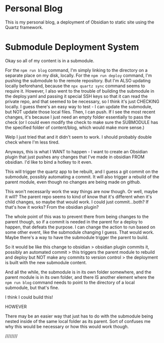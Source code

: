 # Personal Blog
This is my personal blog, a deployment of Obsidian to static site using the Quartz framework.

# Submodule Deployment System
Okay so all of my content is in a submodule.

For the `npm run blog` command, I'm simply linking to the directory on a separate place on my disk, locally.
For the `npm run deploy` command, I'm pushing the submodule to the remote repository. But I'm ALSO updating locally beforehand, because the `npx quartz sync` command seems to require it. However, I also went to the trouble of building the submodule in the deploy.yaml and passing it special SSH keys so that it can read the private repo, and that seemed to be necessary, so I think it's just CHECKING locally. I guess there's an easy way to test - 
I can update the submodule, but NOT update those local files. Then, I can push. If I see the most recent changes, it's because I just need an empty folder essentially to pass the check (or I could even modify the check to make sure the SUBMODULE has the specified folder of content/blog, which would make more sense.)

Welp I just tried that and it didn't seem to work. I should probably double check where I'm less tired.

Anyways, this is what I WANT to happen - 
I want to create an Obsidian plugin that just pushes any changes that I've made in obsidian FROM obsidian. I'd like to bind a hotkey to it even.

This will trigger the quartz app to be rebuilt, and I guess a git commit on the submodule, possibly automating a commit. It will also trigger a rebuild of the parent module, even though no changes are being made on github.

This won't necessarily work the way things are now though. Or well, maybe it will? The parent repo seems to kind of know that it's different when it's child changes, so maybe that would work. I could just commit...both? If that's how it works? From the obsidian plugin?

The whole point of this was to prevent there from being changes to the parent though, so if a commit is needed in the parent for a deploy to happen, that defeats the purpose. I can change the action to run based on some other event, like the submodule changing I guess. That would work. Maybe there's a way to have the submodule trigger the parent to build.

So it would be like this
change to obsidian > obsidian plugin commits it, possibly an automated commit > this triggers the parent module to rebuild and deploy but NOT make any commits to version control > the deployment is built with the new submodule content.

And all the while, the submodule is in its own folder somewhere, and the parent module is in its own folder, and there IS another element where the `npm run blog` command needs to point to the directory of a local submodule, but that's fine.

I think I could build this!

HOWEVER

There may be an easier way that just has to do with the submodule being nested inside of the same local folder as its parent. Sort of confuses me why this would be necessary or how this would work though.

////////